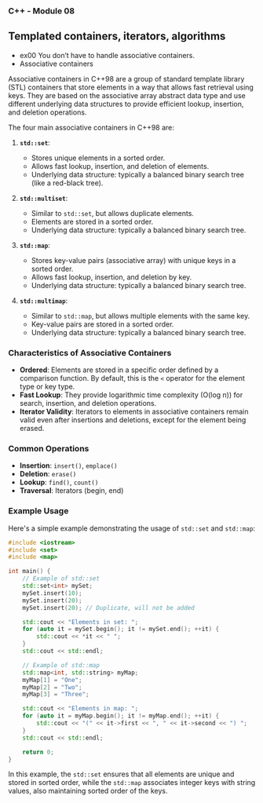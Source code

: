 ### C++ - Module 08
## Templated containers, iterators, algorithms


- ex00 You don’t have to handle associative containers.
- Associative containers 

Associative containers in C++98 are a group of standard template library (STL) containers that store elements in a way that allows fast retrieval using keys. They are based on the associative array abstract data type and use different underlying data structures to provide efficient lookup, insertion, and deletion operations.

The four main associative containers in C++98 are:

1. **`std::set`**: 
   - Stores unique elements in a sorted order.
   - Allows fast lookup, insertion, and deletion of elements.
   - Underlying data structure: typically a balanced binary search tree (like a red-black tree).

2. **`std::multiset`**:
   - Similar to `std::set`, but allows duplicate elements.
   - Elements are stored in a sorted order.
   - Underlying data structure: typically a balanced binary search tree.

3. **`std::map`**:
   - Stores key-value pairs (associative array) with unique keys in a sorted order.
   - Allows fast lookup, insertion, and deletion by key.
   - Underlying data structure: typically a balanced binary search tree.

4. **`std::multimap`**:
   - Similar to `std::map`, but allows multiple elements with the same key.
   - Key-value pairs are stored in a sorted order.
   - Underlying data structure: typically a balanced binary search tree.

### Characteristics of Associative Containers

- **Ordered**: Elements are stored in a specific order defined by a comparison function. By default, this is the `<` operator for the element type or key type.
- **Fast Lookup**: They provide logarithmic time complexity (O(log n)) for search, insertion, and deletion operations.
- **Iterator Validity**: Iterators to elements in associative containers remain valid even after insertions and deletions, except for the element being erased.

### Common Operations

- **Insertion**: `insert()`, `emplace()`
- **Deletion**: `erase()`
- **Lookup**: `find()`, `count()`
- **Traversal**: Iterators (begin, end)

### Example Usage

Here's a simple example demonstrating the usage of `std::set` and `std::map`:

```cpp
#include <iostream>
#include <set>
#include <map>

int main() {
    // Example of std::set
    std::set<int> mySet;
    mySet.insert(10);
    mySet.insert(20);
    mySet.insert(20); // Duplicate, will not be added

    std::cout << "Elements in set: ";
    for (auto it = mySet.begin(); it != mySet.end(); ++it) {
        std::cout << *it << " ";
    }
    std::cout << std::endl;

    // Example of std::map
    std::map<int, std::string> myMap;
    myMap[1] = "One";
    myMap[2] = "Two";
    myMap[3] = "Three";

    std::cout << "Elements in map: ";
    for (auto it = myMap.begin(); it != myMap.end(); ++it) {
        std::cout << "(" << it->first << ", " << it->second << ") ";
    }
    std::cout << std::endl;

    return 0;
}
```

In this example, the `std::set` ensures that all elements are unique and stored in sorted order, while the `std::map` associates integer keys with string values, also maintaining sorted order of the keys.